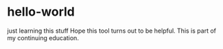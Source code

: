 # hello-world
just learning this stuff
Hope this tool turns out to be helpful.  This is part of my continuing education.
